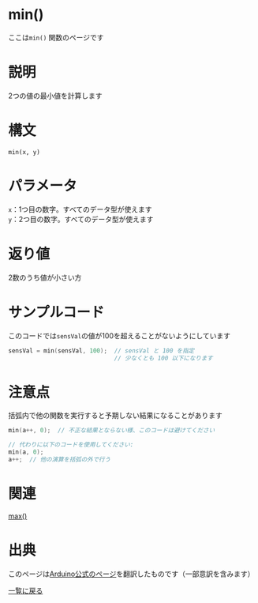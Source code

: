 # min()

ここは`min()` 関数のページです

# 説明

2つの値の最小値を計算します

# 構文

`min(x, y)`

# パラメータ

`x`：1つ目の数字。すべてのデータ型が使えます  
`y`：2つ目の数字。すべてのデータ型が使えます  

# 返り値

2数のうち値が小さい方

# サンプルコード

このコードでは`sensVal`の値が100を超えることがないようにしています

```cpp
sensVal = min(sensVal, 100);  // sensVal と 100 を指定
                              // 少なくとも 100 以下になります
```

# 注意点

括弧内で他の関数を実行すると予期しない結果になることがあります

```cpp
min(a++, 0);  // 不正な結果とならない様、このコードは避けてください

// 代わりに以下のコードを使用してください:
min(a, 0);
a++;  // 他の演算を括弧の外で行う
```

# 関連

[max()](./../max)  

# 出典

このページは[Arduino公式のページ](https://www.arduino.cc/reference/en/language/functions/math/min/)を翻訳したものです（一部意訳を含みます）

[一覧に戻る](https://docs.nchlab.net/Arduino/ref/)  
